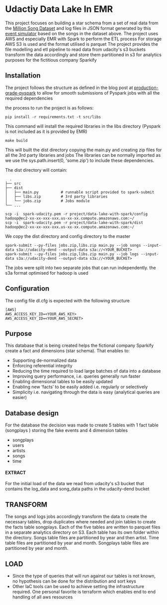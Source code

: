 # Udactiy Data Lake In EMR
This project focuses on building a star schema from a set of real data from the [Million Song Dataset](https://labrosa.ee.columbia.edu/millionsong/) and log files in JSON format generated by this [event simulator](https://github.com/Interana/eventsim) based on the songs in the dataset above.
The project uses AWS and especially EMR with Spark to perform the ETL process
For storage AWS S3 is used and the format utilised is parquet
The project provides the file modelling and etl pipeline to read data from udacity's s3 buckets transform the data accordingly and store them
partitioned in s3 for analytics purposes for the fictitious company Sparkify 
## Installation
The project follows the structure as defined in the blog post at [production-grade-pyspark](https://developerzen.com/best-practices-writing-production-grade-pyspark-jobs-cb688ac4d20f#.wg3iv4kie)
to allow for smooth submissions of Pyspark jobs with all the required dependencies

the process to run the project is as follows:
```
pip install -r requirements.txt -t src/libs                                                                       
```
This command will install the required libraries in the libs directory (Pyspark is not included as it is provided by EMR)
```
make build
```
This will built the dist directory copying the main.py and creating zip files for all the 3rd party libraries and jobs
The libraries can be normally imported as we use the sys.path.insert(0, 'some.zip') to include these dependencies.

The dist directory will contain:
```
  .
├── src
├── dist                  
│   ├── main.py          # runnable script provided to spark-submit
│   ├── libs.zip         # 3rd party libraries
│   └── jobs.zip         # Jobs module
└── ...
```
```
scp -i  spark-udacity.pem -r project/data-lake-with-spark/config hadoop@ec2-xx-xx-xxx-xxx.us-xx-xx.compute.amazonaws.com:~/
scp -i  spark-udacity.pem -r project/data-lake-with-spark/dist hadoop@ec2-xx-xx-xxx-xxx.us-xx-xx.compute.amazonaws.com:~/
```
We copy the dist directory and config directory to the master 
```
spark-submit --py-files jobs.zip,libs.zip main.py --job songs --input-data s3a://udacity-dend --output-data s3a://<YOUR_BUCKET>
spark-submit --py-files jobs.zip,libs.zip main.py --job logs --input-data s3a://udacity-dend --output-data s3a://<YOUR_BUCKET>
```
The jobs were split into two separate jobs that can run independently. the s3a format optimised for hadoop is used
 
## Configuration 
The config file dl.cfg is expected with the following structure
```
[AWS]
AWS_ACCESS_KEY_ID=<YOUR_AWS_KEY>
AWS_ACCESS_KEY_ID=<YOUR_AWS_SECRET>
```

## Purpose
This database that is being created helps the fictional company Sparkify create a fact and dimensions (star schema). That enables to:
* Supporting de-normalized data
* Enforcing referential integrity
* Reducing the time required to load large batches of data into a database 
* Improving query performance, i.e. queries generally run faster
* Enabling dimensional tables to be easily updated
* Enabling new ‘facts’ to be easily added i.e. regularly or selectively
* Simplicity i.e. navigating through the data is easy (analytical queries are easier)

## Database design
For the database the decision was made to create 5 tables with 1 fact table (songplays ) storing the fake events and 4 dimension tables 
* songplays
* users
* artists
* songs
* time

#### EXTRACT

For the initial load of the data we read from udacity's s3 bucket that contains the log_data and song_data paths in the udacity-dend bucket

## TRANSFORM
The songs and logs jobs accordingly transform the data to create the necessary tables, drop duplicates where needed and join tables to create 
the facts table songplays.
Each of the five tables are written to parquet files in a separate analytics directory on S3. 
Each table has its own folder within the directory. 
Songs table files are partitioned by year and then artist. 
Time table files are partitioned by year and month. 
Songplays table files are partitioned by year and month.

## LOAD 
* Since the type of queries that will run against our tables is not known, no hypothesis can be done for the distribution and sort keys
* Other IaC tools can be used to achieve setting the infrastructure required. One personal favorite is terraform which enables end to end handling of all aws resources

